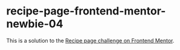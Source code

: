# recipe-page-frontend-mentor-newbie-04
This is a solution to the [Recipe page challenge on Frontend Mentor](https://www.frontendmentor.io/challenges/recipe-page-KiTsR8QQKm).
